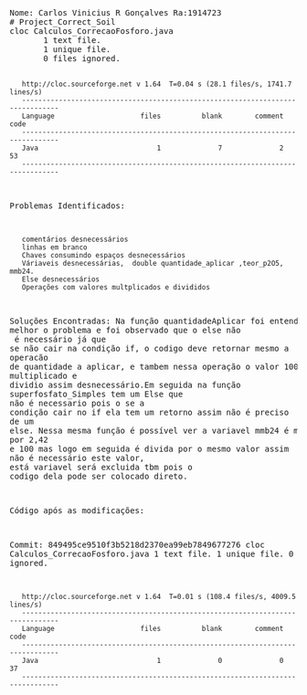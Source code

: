 <!DOCTYPE html>
<html>
<pre>
Nome: Carlos Vinicius R Gonçalves Ra:1914723
# Project_Correct_Soil
cloc Calculos_CorrecaoFosforo.java
       1 text file.
       1 unique file.
       0 files ignored.

       http://cloc.sourceforge.net v 1.64  T=0.04 s (28.1 files/s, 1741.7 lines/s)
       -------------------------------------------------------------------------------
       Language                     files          blank        comment           code
       -------------------------------------------------------------------------------
       Java                             1              7              2             53
       -------------------------------------------------------------------------------
Problemas Identificados:

       comentários desnecessários
       linhas em branco
       Chaves consumindo espaços desnecessários
       Váriaveis desnecessárias,  double quantidade_aplicar ,teor_p2O5, mmb24.
       Else desnecessários
       Operações com valores multplicados e divididos
       
Soluções Encontradas:
       Na função quantidadeAplicar foi entendido melhor o problema e foi observado que o else não<br>  é necessário já que se não cair na condição if, o codigo deve retornar mesmo a <br>operacão de quantidade a aplicar, e tambem nessa operação o valor 100 é multiplicado e <br>dividio assim desnecessário.Em seguida na  função superfosfato_Simples tem um Else que <br>não é necessario pois o se a condição cair no if ela tem um retorno assim não é preciso <br>de um else. Nessa mesma função é possível ver a variavel mmb24 é multiplicada por 2,42 <br>e 100 mas logo em seguida é divida por o mesmo valor assim não é necessário este valor, <br>está variavel será excluida tbm pois o codigo dela pode ser colocado direto. 

Código após as modificações:

Commit: 849495ce9510f3b5218d2370ea99eb7849677276
       cloc Calculos_CorrecaoFosforo.java
              1 text file.
              1 unique file.
              0 files ignored.

       http://cloc.sourceforge.net v 1.64  T=0.01 s (108.4 files/s, 4009.5 lines/s)
       -------------------------------------------------------------------------------
       Language                     files          blank        comment           code
       -------------------------------------------------------------------------------
       Java                             1              0              0             37
       -------------------------------------------------------------------------------
 <pre>
</html>
